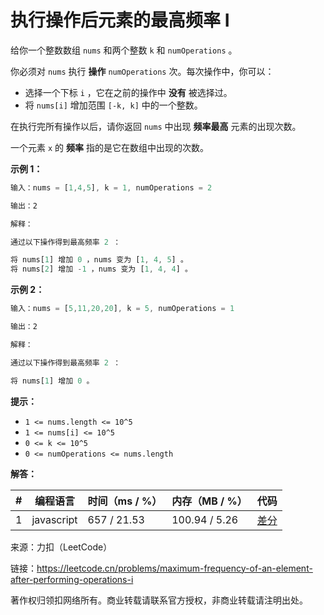 # 执行操作后元素的最高频率 I

给你一个整数数组 `nums` 和两个整数 `k` 和 `numOperations` 。

你必须对 `nums` 执行 **操作** `numOperations` 次。每次操作中，你可以：

- 选择一个下标 `i` ，它在之前的操作中 **没有** 被选择过。
- 将 `nums[i]` 增加范围 `[-k, k]` 中的一个整数。

在执行完所有操作以后，请你返回 `nums` 中出现 **频率最高** 元素的出现次数。

一个元素 `x` 的 **频率** 指的是它在数组中出现的次数。

**示例 1：**

``` javascript
输入：nums = [1,4,5], k = 1, numOperations = 2

输出：2

解释：

通过以下操作得到最高频率 2 ：

将 nums[1] 增加 0 ，nums 变为 [1, 4, 5] 。
将 nums[2] 增加 -1 ，nums 变为 [1, 4, 4] 。
```

**示例 2：**

``` javascript
输入：nums = [5,11,20,20], k = 5, numOperations = 1

输出：2

解释：

通过以下操作得到最高频率 2 ：

将 nums[1] 增加 0 。
```

**提示：**

- `1 <= nums.length <= 10^5`
- `1 <= nums[i] <= 10^5`
- `0 <= k <= 10^5`
- `0 <= numOperations <= nums.length`

**解答：**

**#**|**编程语言**|**时间（ms / %）**|**内存（MB / %）**|**代码**
------|----------|-----------------|----------------|--------
1|javascript|657 / 21.53|100.94 / 5.26|[差分](./javascript/ac_v1.js)

来源：力扣（LeetCode）

链接：https://leetcode.cn/problems/maximum-frequency-of-an-element-after-performing-operations-i

著作权归领扣网络所有。商业转载请联系官方授权，非商业转载请注明出处。
